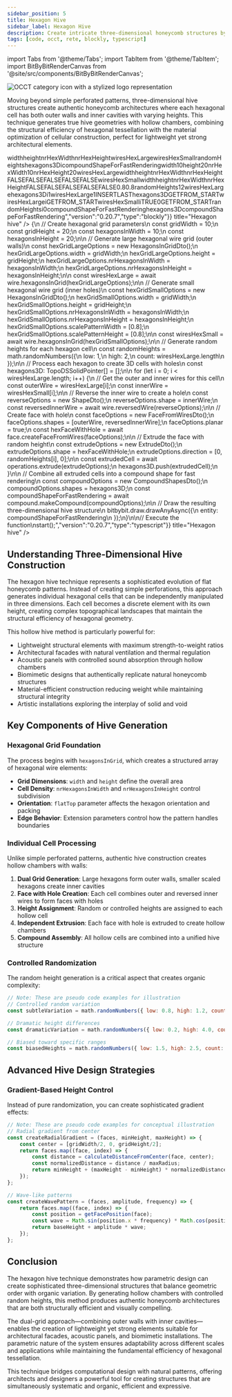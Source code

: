 ```yaml
---
sidebar_position: 5
title: Hexagon Hive
sidebar_label: Hexagon Hive
description: Create intricate three-dimensional honeycomb structures by generating individual hexagon cells with controlled random heights, perfect for biomimetic architecture, structural optimization, and artistic installations.
tags: [code, occt, rete, blockly, typescript]
---
```


import Tabs from '@theme/Tabs';
import TabItem from '@theme/TabItem';
import BitByBitRenderCanvas from '@site/src/components/BitByBitRenderCanvas';

<img 
  class="category-icon-small" 
  src="https://s.bitbybit.dev/assets/icons/white/occt-icon.svg" 
  alt="OCCT category icon with a stylized logo representation" 
  title="OCCT category icon" />

Moving beyond simple perforated patterns, three-dimensional hive structures create authentic honeycomb architectures where each hexagonal cell has both outer walls and inner cavities with varying heights. This technique generates true hive geometries with hollow chambers, combining the structural efficiency of hexagonal tessellation with the material optimization of cellular construction, perfect for lightweight yet strong architectural elements.

<Tabs groupId="hexagon-hive-live-examples">
<TabItem value="rete" label="Rete">
    <BitByBitRenderCanvas
    requireManualStart={true}
    script={{"script":"{\"id\":\"rete-v2-json\",\"nodes\":{\"9d7f2a374387e996\":{\"id\":\"9d7f2a374387e996\",\"name\":\"bitbybit.occt.shapes.wire.hexagonsInGrid\",\"customName\":\"hexagons in grid\",\"async\":true,\"drawable\":true,\"data\":{\"genericNodeData\":{\"hide\":true,\"oneOnOne\":false,\"flatten\":0,\"forceExecution\":false},\"width\":10,\"height\":10,\"nrHexagonsInWidth\":10,\"nrHexagonsInHeight\":10,\"flatTop\":false,\"extendTop\":false,\"extendBottom\":false,\"extendLeft\":false,\"extendRight\":false},\"inputs\":{\"height\":{\"connections\":[{\"node\":\"83915d932f56669d\",\"output\":\"result\",\"data\":{}}]},\"nrHexagonsInHeight\":{\"connections\":[{\"node\":\"83915d932f56669d\",\"output\":\"result\",\"data\":{}}]},\"scalePatternWidth\":{\"connections\":[{\"node\":\"4ed29b0c955238af\",\"output\":\"result\",\"data\":{}}]},\"scalePatternHeight\":{\"connections\":[{\"node\":\"4ed29b0c955238af\",\"output\":\"result\",\"data\":{}}]},\"width\":{\"connections\":[{\"node\":\"9b913af6633165cc\",\"output\":\"result\",\"data\":{}}]},\"nrHexagonsInWidth\":{\"connections\":[{\"node\":\"9b913af6633165cc\",\"output\":\"result\",\"data\":{}}]}},\"position\":[458.816051804341,982.9791386898194]},\"54b4d97b2b80a6b4\":{\"id\":\"54b4d97b2b80a6b4\",\"name\":\"bitbybit.occt.shapes.wire.hexagonsInGrid\",\"customName\":\"hexagons in grid\",\"async\":true,\"drawable\":true,\"data\":{\"genericNodeData\":{\"hide\":true,\"oneOnOne\":false,\"flatten\":0,\"forceExecution\":false},\"width\":10,\"height\":10,\"nrHexagonsInWidth\":10,\"nrHexagonsInHeight\":10,\"flatTop\":false,\"extendTop\":false,\"extendBottom\":false,\"extendLeft\":false,\"extendRight\":false},\"inputs\":{\"height\":{\"connections\":[{\"node\":\"83915d932f56669d\",\"output\":\"result\",\"data\":{}}]},\"nrHexagonsInHeight\":{\"connections\":[{\"node\":\"83915d932f56669d\",\"output\":\"result\",\"data\":{}}]},\"width\":{\"connections\":[{\"node\":\"9b913af6633165cc\",\"output\":\"result\",\"data\":{}}]},\"nrHexagonsInWidth\":{\"connections\":[{\"node\":\"9b913af6633165cc\",\"output\":\"result\",\"data\":{}}]}},\"position\":[448.68412062979235,218.09572799029144]},\"83915d932f56669d\":{\"id\":\"83915d932f56669d\",\"name\":\"bitbybit.math.numberSlider\",\"customName\":\"number slider\",\"data\":{\"options\":{\"min\":10,\"max\":20,\"step\":1,\"width\":350,\"updateOnDrag\":false},\"number\":20},\"inputs\":{},\"position\":[-209.6659222820727,614.5935332494847]},\"4ed29b0c955238af\":{\"id\":\"4ed29b0c955238af\",\"name\":\"bitbybit.json.parse\",\"customName\":\"parse\",\"async\":false,\"drawable\":false,\"data\":{\"genericNodeData\":{\"hide\":false,\"oneOnOne\":false,\"flatten\":0,\"forceExecution\":false},\"text\":\"[0.7]\"},\"inputs\":{},\"position\":[68.21418665133817,1360.5313330836511]},\"34df4b5bbef5a9ee\":{\"id\":\"34df4b5bbef5a9ee\",\"name\":\"bitbybit.lists.createList\",\"customName\":\"create list\",\"data\":{},\"inputs\":{\"listElements\":{\"connections\":[{\"node\":\"54b4d97b2b80a6b4\",\"output\":\"result\",\"data\":{}},{\"node\":\"4b403038a4dbdfc1\",\"output\":\"list\",\"data\":{}}]}},\"position\":[1783.7274173750163,604.187955094538]},\"ad3b8cc4c7ffaf5c\":{\"id\":\"ad3b8cc4c7ffaf5c\",\"name\":\"bitbybit.lists.flipLists\",\"customName\":\"flip lists\",\"async\":false,\"drawable\":false,\"data\":{\"genericNodeData\":{\"hide\":false,\"oneOnOne\":false,\"flatten\":0,\"forceExecution\":false},\"clone\":true},\"inputs\":{\"list\":{\"connections\":[{\"node\":\"34df4b5bbef5a9ee\",\"output\":\"list\",\"data\":{}}]}},\"position\":[2173.1037052193133,567.4874119121739]},\"d7a56661d006b9f3\":{\"id\":\"d7a56661d006b9f3\",\"name\":\"bitbybit.occt.shapes.face.createFaceFromWires\",\"customName\":\"face from wires\",\"async\":true,\"drawable\":true,\"data\":{\"genericNodeData\":{\"hide\":true,\"oneOnOne\":false,\"flatten\":0,\"forceExecution\":false},\"planar\":true},\"inputs\":{\"shapes\":{\"connections\":[{\"node\":\"17fc75ad9466bcca\",\"output\":\"result\",\"data\":{}}]}},\"position\":[2913.368866435809,563.4565890118139]},\"17fc75ad9466bcca\":{\"id\":\"17fc75ad9466bcca\",\"name\":\"bitbybit.lists.flatten\",\"customName\":\"flatten\",\"data\":{\"nrLevels\":1},\"inputs\":{\"list\":{\"connections\":[{\"node\":\"ad3b8cc4c7ffaf5c\",\"output\":\"result\",\"data\":{}}]}},\"position\":[2548.035531544265,604.1710127203966]},\"b3655b9d6636e686\":{\"id\":\"b3655b9d6636e686\",\"name\":\"bitbybit.occt.shapes.wire.reversedWire\",\"customName\":\"reversed wire\",\"async\":true,\"drawable\":true,\"data\":{\"genericNodeData\":{\"hide\":true,\"oneOnOne\":false,\"flatten\":0,\"forceExecution\":false}},\"inputs\":{\"shape\":{\"connections\":[{\"node\":\"645a54e4c193e74d\",\"output\":\"result\",\"data\":{}}]}},\"position\":[978.931222406734,1054.1771714524514]},\"645a54e4c193e74d\":{\"id\":\"645a54e4c193e74d\",\"name\":\"bitbybit.lists.flatten\",\"customName\":\"flatten\",\"data\":{\"nrLevels\":1},\"inputs\":{\"list\":{\"connections\":[{\"node\":\"9d7f2a374387e996\",\"output\":\"result\",\"data\":{}}]}},\"position\":[900.8858625142839,1341.1035867980377]},\"4b403038a4dbdfc1\":{\"id\":\"4b403038a4dbdfc1\",\"name\":\"bitbybit.lists.createList\",\"customName\":\"create list\",\"data\":{},\"inputs\":{\"listElements\":{\"connections\":[{\"node\":\"b3655b9d6636e686\",\"output\":\"result\",\"data\":{}}]}},\"position\":[1361.3695932860264,1189.332414328107]},\"83e9cdc232b6162a\":{\"id\":\"83e9cdc232b6162a\",\"name\":\"bitbybit.occt.operations.extrude\",\"customName\":\"extrude\",\"async\":true,\"drawable\":true,\"data\":{\"genericNodeData\":{\"hide\":true,\"oneOnOne\":true,\"flatten\":0,\"forceExecution\":false},\"direction\":[0,1,0]},\"inputs\":{\"shape\":{\"connections\":[{\"node\":\"d7a56661d006b9f3\",\"output\":\"result\",\"data\":{}}]},\"direction\":{\"connections\":[{\"node\":\"007b9fe6982dfec3\",\"output\":\"result\",\"data\":{}}]}},\"position\":[5172.068037519212,567.18858262894]},\"41b6fb964df99c1b\":{\"id\":\"41b6fb964df99c1b\",\"name\":\"bitbybit.math.randomNumbers\",\"customName\":\"random numbers\",\"async\":false,\"drawable\":false,\"data\":{\"genericNodeData\":{\"hide\":false,\"oneOnOne\":false,\"flatten\":0,\"forceExecution\":false},\"low\":1,\"high\":2,\"count\":10},\"inputs\":{\"count\":{\"connections\":[{\"node\":\"e3b154579322c3df\",\"output\":\"result\",\"data\":{}}]}},\"position\":[3492.8835781303237,921.0140370288448]},\"e3b154579322c3df\":{\"id\":\"e3b154579322c3df\",\"name\":\"bitbybit.lists.listLength\",\"customName\":\"list length\",\"async\":false,\"drawable\":false,\"data\":{\"genericNodeData\":{\"hide\":false,\"oneOnOne\":false,\"flatten\":0,\"forceExecution\":false},\"clone\":true},\"inputs\":{\"list\":{\"connections\":[{\"node\":\"ad3b8cc4c7ffaf5c\",\"output\":\"result\",\"data\":{}}]}},\"position\":[2897.367428373892,991.8037505420762]},\"007b9fe6982dfec3\":{\"id\":\"007b9fe6982dfec3\",\"name\":\"bitbybit.vector.vectorXYZ\",\"customName\":\"vector xyz\",\"async\":false,\"drawable\":true,\"data\":{\"genericNodeData\":{\"hide\":true,\"oneOnOne\":false,\"flatten\":0,\"forceExecution\":false},\"x\":0,\"y\":0,\"z\":0},\"inputs\":{\"y\":{\"connections\":[{\"node\":\"b99aa870626cd122\",\"output\":\"result\",\"data\":{}}]}},\"position\":[4234.795040308072,883.9331793713577]},\"b99aa870626cd122\":{\"id\":\"b99aa870626cd122\",\"name\":\"bitbybit.lists.flatten\",\"customName\":\"flatten\",\"data\":{\"nrLevels\":1},\"inputs\":{\"list\":{\"connections\":[{\"node\":\"41b6fb964df99c1b\",\"output\":\"result\",\"data\":{}}]}},\"position\":[3857.297601685031,958.5754091575557]},\"26b1994cbd1d2ca5\":{\"id\":\"26b1994cbd1d2ca5\",\"name\":\"bitbybit.occt.shapes.compound.makeCompound\",\"customName\":\"make compound\",\"async\":true,\"drawable\":true,\"data\":{\"genericNodeData\":{\"hide\":false,\"oneOnOne\":false,\"flatten\":0,\"forceExecution\":false}},\"inputs\":{\"shapes\":{\"connections\":[{\"node\":\"5acf591cefeb5fa3\",\"output\":\"list\",\"data\":{}}]}},\"position\":[5901.056867903156,563.7255663540807]},\"5acf591cefeb5fa3\":{\"id\":\"5acf591cefeb5fa3\",\"name\":\"bitbybit.lists.createList\",\"customName\":\"create list\",\"data\":{},\"inputs\":{\"listElements\":{\"connections\":[{\"node\":\"83e9cdc232b6162a\",\"output\":\"result\",\"data\":{}}]}},\"position\":[5536.355760133505,606.9168572958389]},\"9b913af6633165cc\":{\"id\":\"9b913af6633165cc\",\"name\":\"bitbybit.math.numberSlider\",\"customName\":\"number slider\",\"data\":{\"number\":10},\"inputs\":{},\"position\":[-206.3776992839153,435.6353284888108]}}}","version":"0.20.7","type":"rete"}}
    title="Hexagon hive"
    />
</TabItem>
<TabItem value="blockly" label="Blockly">
  <BitByBitRenderCanvas
    requireManualStart={true}
    script={{"script":"<xml xmlns=\"https://developers.google.com/blockly/xml\"><variables><variable id=\"2lmH)6s_lH:6ak^}:2n=\">width</variable><variable id=\"+_^TTwC`M56pew!CZ~-k\">height</variable><variable id=\",|%.U$vOBI@X1(xN7/$P\">nrHexWidth</variable><variable id=\"E6]et0PLz}hhjuKn=a3?\">nrHexHeight</variable><variable id=\"vrB7DK_jX]~{UEC!?~5~\">wiresHexLarge</variable><variable id=\"2M-(Os/W|k[5+SA:)lU/\">wiresHexSmall</variable><variable id=\"gp%SQ{HW_=TfWheCvN6B\">randomHeights</variable><variable id=\"@1r](rB/p`W*Ql7T)^4m\">hexagons3D</variable><variable id=\"f/$E)[H-PLX@e%@yf{V?\">i</variable><variable id=\"Nsd?_5DiQ^O2eD|:1`{I\">compoundShapeForFastRendering</variable></variables><block type=\"variables_set\" id=\",|{6+69mk(Xn|Dpo{8O|\" x=\"-464\" y=\"-540\"><field name=\"VAR\" id=\"2lmH)6s_lH:6ak^}:2n=\">width</field><value name=\"VALUE\"><block type=\"math_number\" id=\"07,[vHmlN){2Uh%8up4s\"><field name=\"NUM\">10</field></block></value><next><block type=\"variables_set\" id=\"#~0]LX-r{lU#fLs?:bMR\"><field name=\"VAR\" id=\"+_^TTwC`M56pew!CZ~-k\">height</field><value name=\"VALUE\"><block type=\"math_number\" id=\"rPC[gY1(74TroZ9h:=#+\"><field name=\"NUM\">20</field></block></value><next><block type=\"variables_set\" id=\";Gh_2kTw;+N,Ec..{~m{\"><field name=\"VAR\" id=\",|%.U$vOBI@X1(xN7/$P\">nrHexWidth</field><value name=\"VALUE\"><block type=\"math_number\" id=\"t.H,^-}a]_;`FSam(zal\"><field name=\"NUM\">10</field></block></value><next><block type=\"variables_set\" id=\"Bg9#8o`9zl?eCQ?pIg9Z\"><field name=\"VAR\" id=\"E6]et0PLz}hhjuKn=a3?\">nrHexHeight</field><value name=\"VALUE\"><block type=\"math_number\" id=\"QUYj7C8MPiuNznD0]p1V\"><field name=\"NUM\">20</field></block></value><next><block type=\"variables_set\" id=\"tBOmIj.:c0ta$=LlR)fZ\"><field name=\"VAR\" id=\"vrB7DK_jX]~{UEC!?~5~\">wiresHexLarge</field><value name=\"VALUE\"><block type=\"base_time_await_return\" id=\"o]p^nYHY933s#/U`?8So\"><value name=\"Promise\"><block type=\"bitbybit.occt.shapes.wire.hexagonsInGrid\" id=\"3,zw,p(p18M6/gBd)}fz\"><value name=\"Width\"><block type=\"variables_get\" id=\"{ntM~()ik-9Dz2[Ta)|C\"><field name=\"VAR\" id=\"2lmH)6s_lH:6ak^}:2n=\">width</field></block></value><value name=\"Height\"><block type=\"variables_get\" id=\"Ni9O8MkJ?(Nf*)AM*08P\"><field name=\"VAR\" id=\"+_^TTwC`M56pew!CZ~-k\">height</field></block></value><value name=\"NrHexagonsInWidth\"><block type=\"variables_get\" id=\"^},eIa2fchs3(-In4t6,\"><field name=\"VAR\" id=\",|%.U$vOBI@X1(xN7/$P\">nrHexWidth</field></block></value><value name=\"NrHexagonsInHeight\"><block type=\"variables_get\" id=\"ixY;!hvYq:t%@-%y/]$0\"><field name=\"VAR\" id=\"E6]et0PLz}hhjuKn=a3?\">nrHexHeight</field></block></value><value name=\"FlatTop\"><block type=\"logic_boolean\" id=\"|RIYQ;FwnHks:HzoRMAA\"><field name=\"BOOL\">FALSE</field></block></value><value name=\"ExtendTop\"><block type=\"logic_boolean\" id=\"ts;(#B(%!fsX,XZqO=0z\"><field name=\"BOOL\">FALSE</field></block></value><value name=\"ExtendBottom\"><block type=\"logic_boolean\" id=\"d99#a12TwEA1r.A.[IUO\"><field name=\"BOOL\">FALSE</field></block></value><value name=\"ExtendLeft\"><block type=\"logic_boolean\" id=\"YT}hgG4w-TWu^7SP(o77\"><field name=\"BOOL\">FALSE</field></block></value><value name=\"ExtendRight\"><block type=\"logic_boolean\" id=\"e-.S:6*?,xTICl2F0W-t\"><field name=\"BOOL\">FALSE</field></block></value></block></value></block></value><next><block type=\"variables_set\" id=\"]Z7P/7Ay2Ac^f^j;4BpH\"><field name=\"VAR\" id=\"2M-(Os/W|k[5+SA:)lU/\">wiresHexSmall</field><value name=\"VALUE\"><block type=\"base_time_await_return\" id=\"p/w7TUe/:IjZu*?,7!sc\"><value name=\"Promise\"><block type=\"bitbybit.occt.shapes.wire.hexagonsInGrid\" id=\"W${V{10[F3-`*F5^9KNw\"><value name=\"Width\"><block type=\"variables_get\" id=\"Oou}{kLA))Sus/d8rsoW\"><field name=\"VAR\" id=\"2lmH)6s_lH:6ak^}:2n=\">width</field></block></value><value name=\"Height\"><block type=\"variables_get\" id=\"+}Q^ktzG*ZcyXsTo,^X,\"><field name=\"VAR\" id=\"+_^TTwC`M56pew!CZ~-k\">height</field></block></value><value name=\"NrHexagonsInWidth\"><block type=\"variables_get\" id=\"%d|.9l=}~{#AEaMf$-@b\"><field name=\"VAR\" id=\",|%.U$vOBI@X1(xN7/$P\">nrHexWidth</field></block></value><value name=\"NrHexagonsInHeight\"><block type=\"variables_get\" id=\"ev!Id/a2j:BY14LH1DwJ\"><field name=\"VAR\" id=\"E6]et0PLz}hhjuKn=a3?\">nrHexHeight</field></block></value><value name=\"FlatTop\"><block type=\"logic_boolean\" id=\"6eUjXs)7oFL]UOnyCF~k\"><field name=\"BOOL\">FALSE</field></block></value><value name=\"ExtendTop\"><block type=\"logic_boolean\" id=\"9nhxVCLHZJx3kR#fm~e-\"><field name=\"BOOL\">FALSE</field></block></value><value name=\"ExtendBottom\"><block type=\"logic_boolean\" id=\"T0R*LID8ih]L1jN%N/w{\"><field name=\"BOOL\">FALSE</field></block></value><value name=\"ExtendLeft\"><block type=\"logic_boolean\" id=\"CJzT[iypLp1UICY.B8Y]\"><field name=\"BOOL\">FALSE</field></block></value><value name=\"ExtendRight\"><block type=\"logic_boolean\" id=\"}-KZAFY}m!691s8L{;h5\"><field name=\"BOOL\">FALSE</field></block></value><value name=\"ScalePatternWidth\"><block type=\"lists_create_with\" id=\"cmGU`@lo=%I`#x9L{8qe\"><mutation items=\"1\"></mutation><value name=\"ADD0\"><block type=\"math_number\" id=\"Um@r/4D9#?MKXv!=K.;R\"><field name=\"NUM\">0.8</field></block></value></block></value><value name=\"ScalePatternHeight\"><block type=\"lists_create_with\" id=\"ODA_NGn9aLo[b9UGfM|n\"><mutation items=\"1\"></mutation><value name=\"ADD0\"><block type=\"math_number\" id=\"}vknrQg/YE}u-@a$21A4\"><field name=\"NUM\">0.8</field></block></value></block></value></block></value></block></value><next><block type=\"variables_set\" id=\"ajW!:)7ILclqQ4X{Zl;e\"><field name=\"VAR\" id=\"gp%SQ{HW_=TfWheCvN6B\">randomHeights</field><value name=\"VALUE\"><block type=\"bitbybit.math.randomNumbers\" id=\"2;e-K8!uM]SvW?R@a2R#\"><value name=\"Low\"><block type=\"math_number\" id=\"cFUA9/Yj$f*8`oCA(5HT\"><field name=\"NUM\">1</field></block></value><value name=\"High\"><block type=\"math_number\" id=\"yeT*J:E4GI6QmLLaZu+c\"><field name=\"NUM\">2</field></block></value><value name=\"Count\"><block type=\"lists_length\" id=\"jG,0X2Cs)Fwxq=xots2}\"><value name=\"VALUE\"><block type=\"variables_get\" id=\"hD#?$#@GL(Fo5$KWt4lz\"><field name=\"VAR\" id=\"vrB7DK_jX]~{UEC!?~5~\">wiresHexLarge</field></block></value></block></value></block></value><next><block type=\"variables_set\" id=\":a[$}dwODhG-i9kvY=Fc\"><field name=\"VAR\" id=\"@1r](rB/p`W*Ql7T)^4m\">hexagons3D</field><value name=\"VALUE\"><block type=\"lists_create_with\" id=\"=S(PamVb5@CiN#iW=0^4\"><mutation items=\"0\"></mutation></block></value><next><block type=\"controls_for\" id=\"it6|Bu1MdT#}u*5%DR}n\"><field name=\"VAR\" id=\"f/$E)[H-PLX@e%@yf{V?\">i</field><value name=\"FROM\"><block type=\"math_number\" id=\"]4=JtgV|Q]9ozf(8^@%|\"><field name=\"NUM\">1</field></block></value><value name=\"TO\"><block type=\"lists_length\" id=\"Xk0TDDAX,uf)]-v,518N\"><value name=\"VALUE\"><block type=\"variables_get\" id=\"7p-2`Lg:v-}Gr8UZ}8:(\"><field name=\"VAR\" id=\"vrB7DK_jX]~{UEC!?~5~\">wiresHexLarge</field></block></value></block></value><value name=\"BY\"><block type=\"math_number\" id=\":c$W()D-zzS%AN3Ndz,U\"><field name=\"NUM\">1</field></block></value><statement name=\"DO\"><block type=\"lists_setIndex\" id=\"6rQ$E.BKj9NyQA@P1X5s\"><mutation at=\"false\"></mutation><field name=\"MODE\">INSERT</field><field name=\"WHERE\">LAST</field><value name=\"LIST\"><block type=\"variables_get\" id=\"vsJE2uf9ZP[AKe_@Lw9c\"><field name=\"VAR\" id=\"@1r](rB/p`W*Ql7T)^4m\">hexagons3D</field></block></value><value name=\"TO\"><block type=\"bitbybit.occt.operations.extrude\" id=\"u+V]xJq#8w#d~UnMa$:2\"><value name=\"Shape\"><block type=\"bitbybit.occt.shapes.face.createFaceFromWires\" id=\"17}Pwsk#^!(w+ypbwZJx\"><value name=\"Shapes\"><block type=\"lists_create_with\" id=\"{a!g2alH5Ksgl$,R!t1/\"><mutation items=\"2\"></mutation><value name=\"ADD0\"><block type=\"lists_getIndex\" id=\"nnOpWB]yHrvjgcPbMYlu\"><mutation statement=\"false\" at=\"true\"></mutation><field name=\"MODE\">GET</field><field name=\"WHERE\">FROM_START</field><value name=\"VALUE\"><block type=\"variables_get\" id=\"*lBH[-l!{uE{PZ*2HFi-\"><field name=\"VAR\" id=\"vrB7DK_jX]~{UEC!?~5~\">wiresHexLarge</field></block></value><value name=\"AT\"><block type=\"variables_get\" id=\"sqUA*D%/$7RZ=kGTxYlx\"><field name=\"VAR\" id=\"f/$E)[H-PLX@e%@yf{V?\">i</field></block></value></block></value><value name=\"ADD1\"><block type=\"bitbybit.occt.shapes.wire.reversedWire\" id=\",Y[[oy4B-blbSBC4/N$d\"><value name=\"Shape\"><block type=\"lists_getIndex\" id=\"|$4O$IX_u59e+U_LzUF]\"><mutation statement=\"false\" at=\"true\"></mutation><field name=\"MODE\">GET</field><field name=\"WHERE\">FROM_START</field><value name=\"VALUE\"><block type=\"variables_get\" id=\"%X2sd~52VkN|VZV)0Xc^\"><field name=\"VAR\" id=\"2M-(Os/W|k[5+SA:)lU/\">wiresHexSmall</field></block></value><value name=\"AT\"><block type=\"variables_get\" id=\"POq/.yh41$?_#Nv|Xns|\"><field name=\"VAR\" id=\"f/$E)[H-PLX@e%@yf{V?\">i</field></block></value></block></value></block></value></block></value><value name=\"Planar\"><block type=\"logic_boolean\" id=\"it!fv3m6yZf{CqyGsVqS\"><field name=\"BOOL\">TRUE</field></block></value></block></value><value name=\"Direction\"><block type=\"bitbybit.vector.vectorXYZ\" id=\"B$)Q:(d-*v*k7^DGB!8d\"><value name=\"X\"><block type=\"math_number\" id=\"F,Wbk.T(];CO]^Z-$vQS\"><field name=\"NUM\">0</field></block></value><value name=\"Y\"><block type=\"lists_getIndex\" id=\"^}0mI;@XkLiPK%_s#;/6\"><mutation statement=\"false\" at=\"true\"></mutation><field name=\"MODE\">GET</field><field name=\"WHERE\">FROM_START</field><value name=\"VALUE\"><block type=\"variables_get\" id=\"W.vKmz1b+9g-0!DC})0P\"><field name=\"VAR\" id=\"gp%SQ{HW_=TfWheCvN6B\">randomHeights</field></block></value><value name=\"AT\"><block type=\"variables_get\" id=\"`u2CWr!5Wo/{j3HP(joQ\"><field name=\"VAR\" id=\"f/$E)[H-PLX@e%@yf{V?\">i</field></block></value></block></value><value name=\"Z\"><block type=\"math_number\" id=\"9b_at7bnLs2QDtEF=.HE\"><field name=\"NUM\">0</field></block></value></block></value></block></value></block></statement><next><block type=\"variables_set\" id=\"({S]_`jF/a1qSLN$?[HY\"><field name=\"VAR\" id=\"Nsd?_5DiQ^O2eD|:1`{I\">compoundShapeForFastRendering</field><value name=\"VALUE\"><block type=\"bitbybit.occt.shapes.compound.makeCompound\" id=\"*HR;%nI9cm*%5$r#w=sF\"><value name=\"Shapes\"><block type=\"variables_get\" id=\"Th,Gn@VLVkw}|`.ThqF^\"><field name=\"VAR\" id=\"@1r](rB/p`W*Ql7T)^4m\">hexagons3D</field></block></value></block></value><next><block type=\"bitbybit.draw.drawAnyAsyncNoReturn\" id=\"KwX^KPI(qMWh_j|AtPMT\"><value name=\"Entity\"><block type=\"variables_get\" id=\"XfQixL}$~h(O*zP+kAh9\"><field name=\"VAR\" id=\"Nsd?_5DiQ^O2eD|:1`{I\">compoundShapeForFastRendering</field></block></value></block></next></block></next></block></next></block></next></block></next></block></next></block></next></block></next></block></next></block></next></block></xml>","version":"0.20.7","type":"blockly"}}
    title="Hexagon hive"
    />
</TabItem>
<TabItem value="typescript" label="TypeScript">
<BitByBitRenderCanvas
    requireManualStart={true}
    script={{"script":"// Import required DTOs for hexagon grid creation and operations\nconst { HexagonsInGridDto, FaceFromWiresDto, ExtrudeDto, CompoundShapesDto, ShapeDto } = Bit.Inputs.OCCT;\n// Import type definitions for type safety\ntype TopoDSWirePointer = Bit.Inputs.OCCT.TopoDSWirePointer;\ntype TopoDSFacePointer = Bit.Inputs.OCCT.TopoDSFacePointer;\ntype TopoDSSolidPointer = Bit.Inputs.OCCT.TopoDSSolidPointer;\n\n// Get access to OCCT modules and utilities\nconst { wire, face, compound } = bitbybit.occt.shapes;\nconst { operations } = bitbybit.occt;\nconst { math } = bitbybit;\n\n// Define the main function to create a three-dimensional hexagon hive\nconst start = async () => {\n    // Create hexagonal grid parameters\n    const gridWidth = 10;\n    const gridHeight = 20;\n    const hexagonsInWidth = 10;\n    const hexagonsInHeight = 20;\n\n    // Generate large hexagonal wire grid (outer walls)\n    const hexGridLargeOptions = new HexagonsInGridDto();\n    hexGridLargeOptions.width = gridWidth;\n    hexGridLargeOptions.height = gridHeight;\n    hexGridLargeOptions.nrHexagonsInWidth = hexagonsInWidth;\n    hexGridLargeOptions.nrHexagonsInHeight = hexagonsInHeight;\n\n    const wiresHexLarge = await wire.hexagonsInGrid(hexGridLargeOptions);\n\n    // Generate small hexagonal wire grid (inner holes)\n    const hexGridSmallOptions = new HexagonsInGridDto();\n    hexGridSmallOptions.width = gridWidth;\n    hexGridSmallOptions.height = gridHeight;\n    hexGridSmallOptions.nrHexagonsInWidth = hexagonsInWidth;\n    hexGridSmallOptions.nrHexagonsInHeight = hexagonsInHeight;\n    hexGridSmallOptions.scalePatternWidth = [0.8];\n    hexGridSmallOptions.scalePatternHeight = [0.8];\n\n    const wiresHexSmall = await wire.hexagonsInGrid(hexGridSmallOptions);\n\n    // Generate random heights for each hexagon cell\n    const randomHeights = math.randomNumbers({\n        low: 1,\n        high: 2,\n        count: wiresHexLarge.length\n    });\n\n    // Process each hexagon to create 3D cells with holes\n    const hexagons3D: TopoDSSolidPointer[] = [];\n\n    for (let i = 0; i < wiresHexLarge.length; i++) {\n        // Get the outer and inner wires for this cell\n        const outerWire = wiresHexLarge[i];\n        const innerWire = wiresHexSmall[i];\n\n        // Reverse the inner wire to create a hole\n        const reverseOptions = new ShapeDto<TopoDSWirePointer>();\n        reverseOptions.shape = innerWire;\n        const reversedInnerWire = await wire.reversedWire(reverseOptions);\n\n        // Create face with hole\n        const faceOptions = new FaceFromWiresDto<TopoDSWirePointer>();\n        faceOptions.shapes = [outerWire, reversedInnerWire];\n        faceOptions.planar = true;\n        const hexFaceWithHole = await face.createFaceFromWires(faceOptions);\n\n        // Extrude the face with random height\n        const extrudeOptions = new ExtrudeDto<TopoDSFacePointer>();\n        extrudeOptions.shape = hexFaceWithHole;\n        extrudeOptions.direction = [0, randomHeights[i], 0];\n\n        const extrudedCell = await operations.extrude(extrudeOptions);\n        hexagons3D.push(extrudedCell);\n    }\n\n    // Combine all extruded cells into a compound shape for fast rendering\n    const compoundOptions = new CompoundShapesDto<TopoDSSolidPointer>();\n    compoundOptions.shapes = hexagons3D;\n    const compoundShapeForFastRendering = await compound.makeCompound(compoundOptions);\n\n    // Draw the resulting three-dimensional hive structure\n    bitbybit.draw.drawAnyAsync({\n        entity: compoundShapeForFastRendering\n    });\n}\n\n// Execute the function\nstart();","version":"0.20.7","type":"typescript"}}
    title="Hexagon hive"
    />
</TabItem>
</Tabs>

## Understanding Three-Dimensional Hive Construction

The hexagon hive technique represents a sophisticated evolution of flat honeycomb patterns. Instead of creating simple perforations, this approach generates individual hexagonal cells that can be independently manipulated in three dimensions. Each cell becomes a discrete element with its own height, creating complex topographical landscapes that maintain the structural efficiency of hexagonal geometry.

This hollow hive method is particularly powerful for:
- Lightweight structural elements with maximum strength-to-weight ratios
- Architectural facades with natural ventilation and thermal regulation
- Acoustic panels with controlled sound absorption through hollow chambers
- Biomimetic designs that authentically replicate natural honeycomb structures
- Material-efficient construction reducing weight while maintaining structural integrity
- Artistic installations exploring the interplay of solid and void

## Key Components of Hive Generation

### Hexagonal Grid Foundation

The process begins with `hexagonsInGrid`, which creates a structured array of hexagonal wire elements:

- **Grid Dimensions**: `width` and `height` define the overall area
- **Cell Density**: `nrHexagonsInWidth` and `nrHexagonsInHeight` control subdivision
- **Orientation**: `flatTop` parameter affects the hexagon orientation and packing
- **Edge Behavior**: Extension parameters control how the pattern handles boundaries

### Individual Cell Processing

Unlike simple perforated patterns, authentic hive construction creates hollow chambers with walls:

1. **Dual Grid Generation**: Large hexagons form outer walls, smaller scaled hexagons create inner cavities
2. **Face with Hole Creation**: Each cell combines outer and reversed inner wires to form faces with holes
3. **Height Assignment**: Random or controlled heights are assigned to each hollow cell
4. **Independent Extrusion**: Each face with hole is extruded to create hollow chambers
5. **Compound Assembly**: All hollow cells are combined into a unified hive structure

### Controlled Randomization

The random height generation is a critical aspect that creates organic complexity:

```javascript
// Note: These are pseudo code examples for illustration
// Controlled random variation
const subtleVariation = math.randomNumbers({ low: 0.8, high: 1.2, count: cellCount });

// Dramatic height differences
const dramaticVariation = math.randomNumbers({ low: 0.2, high: 4.0, count: cellCount });

// Biased toward specific ranges
const biasedHeights = math.randomNumbers({ low: 1.5, high: 2.5, count: cellCount });
```

## Advanced Hive Design Strategies

### Gradient-Based Height Control

Instead of pure randomization, you can create sophisticated gradient effects:

```javascript
// Note: These are pseudo code examples for conceptual illustration
// Radial gradient from center
const createRadialGradient = (faces, minHeight, maxHeight) => {
    const center = [gridWidth/2, 0, gridHeight/2];
    return faces.map((face, index) => {
        const distance = calculateDistanceFromCenter(face, center);
        const normalizedDistance = distance / maxRadius;
        return minHeight + (maxHeight - minHeight) * normalizedDistance;
    });
};

// Wave-like patterns
const createWavePattern = (faces, amplitude, frequency) => {
    return faces.map((face, index) => {
        const position = getFacePosition(face);
        const wave = Math.sin(position.x * frequency) * Math.cos(position.z * frequency);
        return baseHeight + amplitude * wave;
    });
};
```

## Conclusion

The hexagon hive technique demonstrates how parametric design can create sophisticated three-dimensional structures that balance geometric order with organic variation. By generating hollow chambers with controlled random heights, this method produces authentic honeycomb architectures that are both structurally efficient and visually compelling.

The dual-grid approach—combining outer walls with inner cavities—enables the creation of lightweight yet strong elements suitable for architectural facades, acoustic panels, and biomimetic installations. The parametric nature of the system ensures adaptability across different scales and applications while maintaining the fundamental efficiency of hexagonal tessellation.

This technique bridges computational design with natural patterns, offering architects and designers a powerful tool for creating structures that are simultaneously systematic and organic, efficient and expressive.
